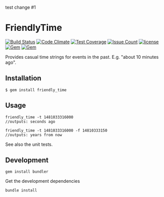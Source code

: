 test change #1

# FriendlyTime

[![Build Status](https://travis-ci.org/bellabling/friendly-time-ruby.svg?branch=master)](https://travis-ci.org/bellabling/friendly-time-ruby)
[![Code Climate](https://codeclimate.com/github/bellabling/friendly-time-ruby/badges/gpa.svg)](https://codeclimate.com/github/bellabling/friendly-time-ruby)
[![Test Coverage](https://codeclimate.com/github/bellabling/friendly-time-ruby/badges/coverage.svg)](https://codeclimate.com/github/bellabling/friendly-time-ruby/coverage)
[![Issue Count](https://codeclimate.com/github/bellabling/friendly-time-ruby/badges/issue_count.svg)](https://codeclimate.com/github/bellabling/friendly-time-ruby)
[![license](https://img.shields.io/github/license/bellabling/friendly-time-ruby.svg)]()
[![Gem](https://img.shields.io/gem/v/friendly_time.svg)](https://rubygems.org/gems/friendly_time)
[![Gem](https://img.shields.io/gem/dt/friendly_time.svg)](https://rubygems.org/gems/friendly_time)

Provides casual time strings for events in the past. E.g. "about 10 minutes ago".

## Installation

    $ gem install friendly_time

## Usage

	friendly_time -t 1481033316000
	//outputs: seconds ago
	
	friendly_time -t 1481033316000 -f 14810333150
	//outputs: years from now

	
See also the unit tests.

## Development

	gem install bundler

Get the development dependencies

	bundle install

